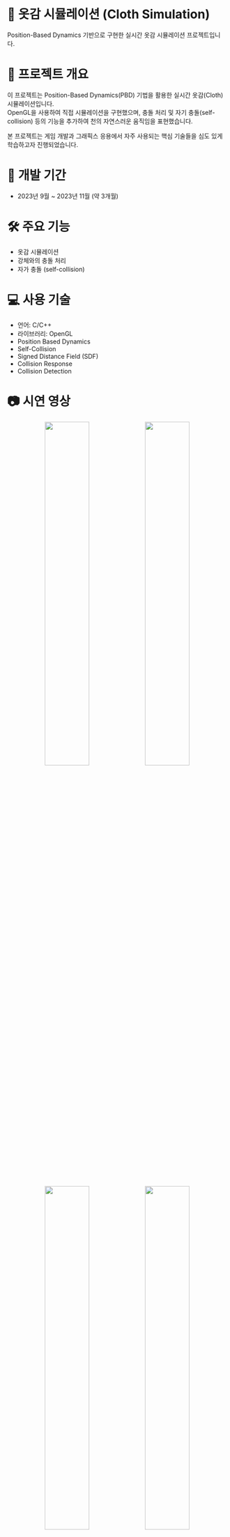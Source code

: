 
# 📌 옷감 시뮬레이션 (Cloth Simulation)
Position-Based Dynamics 기반으로 구현한 실시간 옷감 시뮬레이션 프로젝트입니다.



# 🧾 프로젝트 개요
이 프로젝트는 Position-Based Dynamics(PBD) 기법을 활용한 실시간 옷감(Cloth) 시뮬레이션입니다.  
OpenGL을 사용하여 직접 시뮬레이션을 구현했으며, 충돌 처리 및 자기 충돌(self-collision) 등의 기능을 추가하여 천의 자연스러운 움직임을 표현했습니다.  

본 프로젝트는 게임 개발과 그래픽스 응용에서 자주 사용되는 핵심 기술들을 심도 있게 학습하고자 진행되었습니다.



# 📆 개발 기간
- 2023년 9월 ~ 2023년 11월 (약 3개월)



# 🛠️ 주요 기능
- 옷감 시뮬레이션
- 강체와의 충돌 처리
- 자가 충돌 (self-collision)



# 💻 사용 기술
- 언어: C/C++
- 라이브러리: OpenGL
- Position Based Dynamics
- Self-Collision
- Signed Distance Field (SDF)
- Collision Response
- Collision Detection




# 📷 시연 영상
<p align="center">
  <img src="https://github.com/user-attachments/assets/d5d32641-b39b-4eab-a043-562b6b4733d0" width="45%">
  <img src="https://github.com/user-attachments/assets/1067f577-b406-459e-b1f0-2a61fac2f832" width="45%"><br>
  <img src="https://github.com/user-attachments/assets/d2097e2b-128f-4d64-b414-85a646177ce7" width="45%">
  <img src="https://github.com/user-attachments/assets/9dc210b0-02c6-498a-8291-258b876346b7" width="45%">
</p>



# 🔖 관련 블로그 글
- [📝 자세한 구현 및 학습 과정 정리 (Tistory)](https://coding-l7.tistory.com/category/%EB%AC%BC%EB%A6%AC%20%EA%B8%B0%EB%B0%98%20%EC%8B%9C%EB%AE%AC%EB%A0%88%EC%9D%B4%EC%85%98/Cloth%20Simulation)



# 🪞 프로젝트 회고
- **물리 기반 시뮬레이션 구현 난이도**를 체감할 수 있는 좋은 경험이었으며, 특히 self-collision과 같은 고급 기능을 직접 구현하며 문제 해결 능력을 기를 수 있었습니다.
- SDF를 활용한 충돌 대응, k-d 트리를 활용한 성능 최적화 등 **GPU 병렬 처리와 최적화 기법에 대한 이해**가 깊어졌습니다.
- 초기에는 단순한 천 시뮬레이션만 목표로 했지만, 학습을 거듭하며 현실적인 옷감 움직임을 만들기 위한 다양한 기법을 흡수하게 되었고, 결과적으로 만족스러운 시뮬레이션 결과를 얻을 수 있었습니다.



# 📚 참고 자료

# 📚 참고 자료

### Position Based Dynamics
- [Position Based Dynamics - Matthias Müller, Bruno Heidelberger, Marcus Hennix, John Ratcliff](https://matthias-research.github.io/pages/publications/posBasedDyn.pdf)

### Self-Collision
- [Cloth Self Collision with Predictive Contacts - Chris Lewin](https://media.contentapi.ea.com/content/dam/eacom/frostbite/files/gdc2018-chrislewin-clothselfcollisionwithpredictivecontacts.pdf)
- https://matthias-research.github.io/pages/tenMinutePhysics/index.html

### Signed Distance Field
- [Generating Signed Distance Fields From Triangle Meshes - J. Andreas Bærentzen and Henrik Aanæs](https://www2.imm.dtu.dk/pubdb/edoc/imm1289.pdf)

### Collision Response
- [Simulation of Clothing with Folds and Wrinkles - R. Bridson, S. Marino, R. Fedkiw](http://physbam.stanford.edu/~fedkiw/papers/stanford2003-06.pdf)
- [Robust High-Resolution Cloth Using Parallelism, History-Based Collisions and Accurate Friction - Andrew Selle et al.](http://physbam.stanford.edu/~fedkiw/papers/stanford2007-06.pdf)

### Collision Detection
- [Local Optimization for Robust Signed Distance Field Collision - Miles Macklin et al.](https://mmacklin.com/sdfcontact.pdf)
